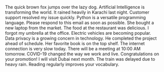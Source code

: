 The quick brown fox jumps over the lazy dog.
Artificial Intelligence is transforming the world.
It rained heavily in Karachi last night.
Customer support resolved my issue quickly.
Python is a versatile programming language.
Please respond to this email as soon as possible.
She bought a new laptop from the market.
The food at the restaurant was delicious.
I forgot my umbrella at the office.
Electric vehicles are becoming popular.
Data privacy is a growing concern in technology.
He completed the project ahead of schedule.
Her favorite book is on the top shelf.
The internet connection is very slow today.
There will be a meeting at 10:00 AM tomorrow.
COVID-19 changed the way we work and live.
Congratulations on your promotion!
I will visit Dubai next month.
The train was delayed due to heavy rain.
Reading regularly improves your vocabulary.